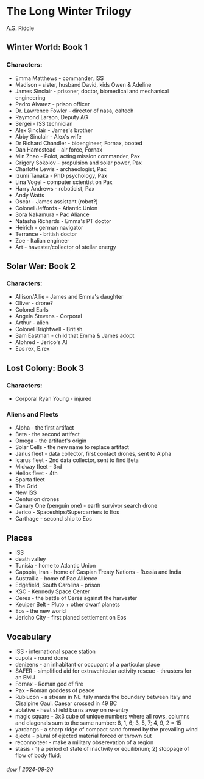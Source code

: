 # The Long Winter Trilogy

A.G. Riddle

## Winter World: Book 1

### Characters: 

* Emma Matthews - commander, ISS
* Madison - sister, husband David, kids Owen & Adeline
* James Sinclair - prisoner, doctor, biomedical and mechanical engineering
* Pedro Alvarez - prison officer
* Dr. Lawrence Fowler - director of nasa, caltech
* Raymond Larson, Deputy AG
* Sergei - ISS technician
* Alex Sinclair - James's brother
* Abby Sinclair - Alex's wife
* Dr Richard Chandler - bioengineer, Fornax, booted
* Dan Hamostead - air force, Fornax
* Min Zhao - Polot, acting mission commander, Pax
* Grigory Sokolov - propulsion and solar power, Pax
* Charlotte Lewis - archaeologist, Pax
* Izumi Tanaka - PhD psychology, Pax
* Lina Vogel - computer scientist on Pax
* Harry Andrews - roboticist, Pax
* Andy Watts
* Oscar - James assistant (robot?)
* Colonel Jeffords - Atlantic Union
* Sora Nakamura - Pac Aliance
* Natasha Richards - Emma's PT doctor
* Heirich - german navigator
* Terrance - british doctor
* Zoe - Italian engineer
* Art - havester/collector of stellar energy

## Solar War: Book 2

### Characters: 

* Allison/Allie - James and Emma's daughter
* Oliver - drone?
* Colonel Earls
* Angela Stevens - Corporal
* Arthur - alien
* Colonel Brightwell - British
* Sam Eastman - child that Emma & James adopt
* Alphred - Jerico's AI
* Eos rex, E.rex

## Lost Colony: Book 3

### Characters: 

* Corporal Ryan Young - injured

### Aliens and Fleets

* Alpha - the first artifact
* Beta - the second artifact
* Omega - the artifact's origin
* Solar Cells - the new name to replace artifact
* Janus fleet - data collector, first contact drones, sent to Alpha
* Icarus fleet - 2nd data collector, sent to find Beta
* Midway fleet - 3rd
* Helios fleet - 4th
* Sparta fleet
* The Grid
* New ISS
* Centurion drones
* Canary One (penguin one) - earth survivor search drone
* Jerico - Spaceships/Supercarriers to Eos
* Carthage -  second ship to Eos

## Places

* ISS
* death valley
* Tunisia - home to Atlantic Union
* Capspia, Iran - home of Caspian Treaty Nations - Russia and India
* Austrailia - home of Pac Allience
* Edgefield, South Carolina - prison
* KSC - Kennedy Space Center
* Ceres - the battle of Ceres against the harvester
* Keuiper Belt - Pluto + other dwarf planets
* Eos - the new world
* Jericho City - first planed settlement on Eos


## Vocabulary

* ISS - international space station
* cupola - round dome
* denizens - an inhabitant or occupant of a particular place
* SAFER - simplified aid for extravehicular activity rescue - thrusters for an EMU
* Fornax - Roman god of fire
* Pax - Roman goddess of peace
* Rubiucon - a stream in NE italy mards the boundary between Italy and Cisalpine Gaul. Caesar crossed in 49 BC
* ablative - heat shield burns away on re-entry
* magic square - 3x3 cube of unique numbers where all rows, columns and diagonals sum to the same number: 8, 1, 6; 3, 5, 7; 4, 9, 2 = 15
* yardangs - a sharp ridge of compact sand formed by the prevailing wind
* ejecta - plural of ejected material forced or thrown out
* reconnoiteer - make a military obserevation of a region
* stasis - 1) a period of state of inactivity or equilibrium; 2) stoppage of flow of body fluid;

###### dpw | 2024-09-20
